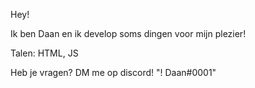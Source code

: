 Hey!

Ik ben Daan en ik develop soms dingen voor mijn plezier!


Talen:
HTML, JS


Heb je vragen? DM me op discord! "! Daan#0001"
